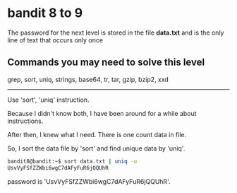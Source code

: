 # bandit 8 to 9

The password for the next level is stored in the file **data.txt** and is the only line of text that occurs only once

## Commands you may need to solve this level

grep, sort, uniq, strings, base64, tr, tar, gzip, bzip2, xxd

---

Use 'sort', 'uniq' instruction. 

Because I didn't know both, I have been around for a while about instructions.

After then, I knew what I need. There is one count data in file. 

So, I sort the data file by 'sort' and find unique data by 'uniq'.

```bash
bandit8@bandit:~$ sort data.txt | uniq -u
UsvVyFSfZZWbi6wgC7dAFyFuR6jQQUhR
```

password is 'UsvVyFSfZZWbi6wgC7dAFyFuR6jQQUhR'.